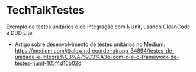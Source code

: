# TechTalkTestes
Exemplo de testes unitários e de integração com NUnit, usando CleanCode e DDD Lite,

- Artigo sobre desenvolvimento de testes unitários no Medium:
https://medium.com/@alexandrecordeirotrapp_34894/testes-de-unidade-e-integra%C3%A7%C3%A3o-com-c-e-o-framework-de-testes-nunit-105f4d16b02d
